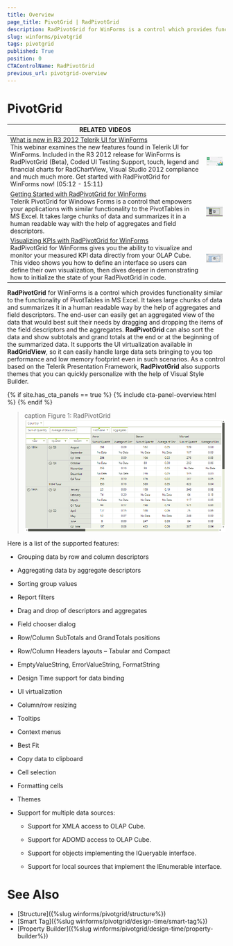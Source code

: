 ```yaml
---
title: Overview
page_title: PivotGrid | RadPivotGrid
description: RadPivotGrid for WinForms is a control which provides functionality similar to the functionality of PivotTables in MS Excel.  
slug: winforms/pivotgrid
tags: pivotgrid
published: True
position: 0
CTAControlName: RadPivotGrid
previous_url: pivotgrid-overview
---
```


# PivotGrid

| RELATED VIDEOS |  |
| ------ | --- |
|[What is new in R3 2012 Telerik UI for WinForms](http://www.telerik.com/videos/winforms/what-is-new-in-q3-2012-radcontrols-for-winforms)<br>This webinar examines the new features found in Telerik UI for WinForms. Included in the R3 2012 release for WinForms is RadPivotGrid (Beta), Coded UI Testing Support, touch, legend and financial charts for RadChartView, Visual Studio 2012 compliance and much much more. Get started with RadPivotGrid for WinForms now! (05:12 - 15:11)|![webinar Q 32012](images/webinarQ32012.png)|
|[Getting Started with RadPivotGrid for WinForms](http://www.telerik.com/videos/devcraft/getting-started-with-radpivotgrid-for-winforms)<br>Telerik PivotGrid for Windows Forms is a control that empowers your applications with similar functionality to the PivotTables in MS Excel. It takes large chunks of data and summarizes it in a human readable way with the help of aggregates and field descriptors.|![pivot-overview-001](images/pivot-overview-001.png)|
|[Visualizing KPIs with RadPivotGrid for WinForms](http://www.telerik.com/videos/winforms/visualizing-kpis-with-radpivotgrid-for-winforms)<br>RadPivotGrid for WinForms gives you the ability to visualize and monitor your measured KPI data directly from your OLAP Cube. This video shows you how to define an interface so users can define their own visualization, then dives deeper in demonstrating how to initialize the state of your RadPivotGrid in code.|![pivotgrid-overview 002](images/pivotgrid-overview002.png)|

**RadPivotGrid** for WinForms is a control which provides functionality similar to the functionality of PivotTables in MS Excel. It takes large chunks of data and summarizes it in a human readable way by the help of aggregates and field descriptors. The end-user can easily get an aggregated view of the data that would best suit their needs by dragging and dropping the items of the field descriptors and the aggregates. **RadPivotGrid** can also sort the data and show subtotals and grand totals at the end or at the beginning of the summarized data. It supports the UI virtualization available in **RadGridView**, so it can easily handle large data sets bringing to you top performance and low memory footprint even in such scenarios. As a control based on the Telerik Presentation Framework, **RadPivotGrid** also supports themes that you can quickly personalize with the help of Visual Style Builder.

{% if site.has_cta_panels == true %}
{% include cta-panel-overview.html %}
{% endif %}

>caption Figure 1: RadPivotGrid
![pivotgrid-overview 001](images/pivotgrid-overview001.png)

Here is a list of the supported features:  

* Grouping data by row and column descriptors

* Aggregating data by aggregate descriptors

* Sorting group values

* Report filters

* Drag and drop of descriptors and aggregates

* Field chooser dialog

* Row/Column SubTotals and GrandTotals positions

* Row/Column Headers layouts – Tabular and Compact

* EmptyValueString, ErrorValueString, FormatString

* Design Time support for data binding

* UI virtualization

* Column/row resizing

* Tooltips

* Context menus

* Best Fit

* Copy data to clipboard

* Cell selection

* Formatting cells

* Themes

* Support for multiple data sources: 

  * Support for XMLA access to OLAP Cube.

  * Support for ADOMD access to OLAP Cube.
  
  * Support for objects implementing the IQueryable interface.

  * Support for local sources that implement the IEnumerable interface.

# See Also

* [Structure]({%slug winforms/pivotgrid/structure%})
* [Smart Tag]({%slug winforms/pivotgrid/design-time/smart-tag%})
* [Property Builder]({%slug winforms/pivotgrid/design-time/property-builder%})